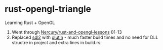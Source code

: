 # rust-opengl-triangle
Learning Rust + OpenGL

1) Went through [Nercury/rust-and-opengl-lessons](https://github.com/Nercury/rust-and-opengl-lessons) 01-13
2) Replaced [sdl2](https://crates.io/crates/sdl2) with [glutin](https://crates.io/crates/glutin) - much faster build times and no need for DLL structre in project and extra lines in build.rs.